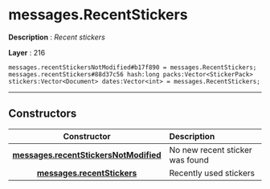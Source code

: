 # messages.RecentStickers

**Description** : *Recent stickers*

**Layer** : 216

```tl
messages.recentStickersNotModified#b17f890 = messages.RecentStickers;
messages.recentStickers#88d37c56 hash:long packs:Vector<StickerPack> stickers:Vector<Document> dates:Vector<int> = messages.RecentStickers;
```

---

## Constructors

| Constructor | Description |
| :---: | :--- |
| [**messages.recentStickersNotModified**](constructor/messages.recentStickersNotModified) | No new recent sticker was found |
| [**messages.recentStickers**](constructor/messages.recentStickers) | Recently used stickers |